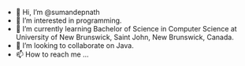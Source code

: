 - 👋 Hi, I’m @sumandepnath
- 👀 I’m interested in programming.
- 🌱 I’m currently learning Bachelor of Science in Computer Science at University of New Brunswick, Saint John, New Brunswick, Canada.
- 💞️ I’m looking to collaborate on Java.
- 📫 How to reach me ...

<!---
sumandepnath/sumandepnath is a ✨ special ✨ repository because its `README.md` (this file) appears on your GitHub profile.
You can click the Preview link to take a look at your changes.
--->
